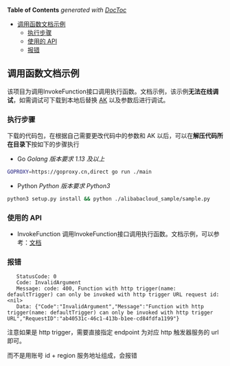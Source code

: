 <!-- START doctoc generated TOC please keep comment here to allow auto update -->
<!-- DON'T EDIT THIS SECTION, INSTEAD RE-RUN doctoc TO UPDATE -->
**Table of Contents**  *generated with [DocToc](https://github.com/thlorenz/doctoc)*

- [调用函数文档示例](#%E8%B0%83%E7%94%A8%E5%87%BD%E6%95%B0%E6%96%87%E6%A1%A3%E7%A4%BA%E4%BE%8B)
  - [执行步骤](#%E6%89%A7%E8%A1%8C%E6%AD%A5%E9%AA%A4)
  - [使用的 API](#%E4%BD%BF%E7%94%A8%E7%9A%84-api)
  - [报错](#%E6%8A%A5%E9%94%99)

<!-- END doctoc generated TOC please keep comment here to allow auto update -->

## 调用函数文档示例

该项目为调用InvokeFunction接口调用执行函数。文档示例，该示例**无法在线调试**，如需调试可下载到本地后替换 [AK](https://usercenter.console.aliyun.com/#/manage/ak) 以及参数后进行调试。

### 执行步骤
下载的代码包，在根据自己需要更改代码中的参数和 AK 以后，可以在**解压代码所在目录下**按如下的步骤执行

- Go
*Golang 版本要求 1.13 及以上*
```sh
GOPROXY=https://goproxy.cn,direct go run ./main
```

- Python
*Python 版本要求 Python3*
```sh
python3 setup.py install && python ./alibabacloud_sample/sample.py
```

### 使用的 API

-  InvokeFunction 调用InvokeFunction接口调用执行函数。文档示例，可以参考：[文档](https://next.api.aliyun.com/document/FC-Open/2021-04-06/InvokeFunction)


### 报错

```
   StatusCode: 0
   Code: InvalidArgument
   Message: code: 400, Function with http trigger(name: defaultTrigger) can only be invoked with http trigger URL request id: <nil>
   Data: {"Code":"InvalidArgument","Message":"Function with http trigger(name: defaultTrigger) can only be invoked with http trigger URL","RequestID":"ab40531c-46c1-413b-b1ee-cd84fdfa1199"}
```

注意如果是 http trigger，需要直接指定 endpoint 为对应 http 触发器服务的 url 即可。

而不是用账号 id + region 服务地址组成，会报错 